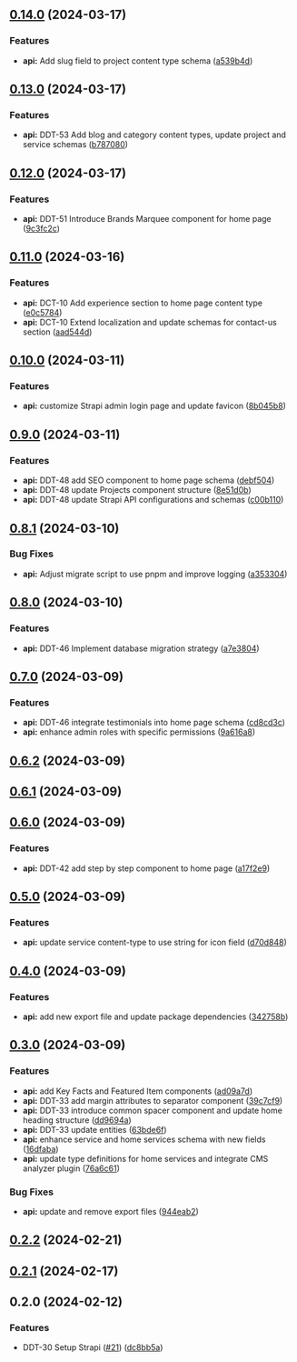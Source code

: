 

## [0.14.0](https://github.com/zitdevs/deft-dodo/compare/@deft-dodo/api-v0.13.0...@deft-dodo/api-v0.14.0) (2024-03-17)


### Features

* **api:** Add slug field to project content type schema ([a539b4d](https://github.com/zitdevs/deft-dodo/commit/a539b4da30fe9d8aaf7509634976c05ec0ca430d))

## [0.13.0](https://github.com/zitdevs/deft-dodo/compare/@deft-dodo/api-v0.12.0...@deft-dodo/api-v0.13.0) (2024-03-17)


### Features

* **api:** DDT-53 Add blog and category content types, update project and service schemas ([b787080](https://github.com/zitdevs/deft-dodo/commit/b787080694fe0b07550f78eb5be5af0e34c83c2a))

## [0.12.0](https://github.com/zitdevs/deft-dodo/compare/@deft-dodo/api-v0.11.0...@deft-dodo/api-v0.12.0) (2024-03-17)


### Features

* **api:** DDT-51 Introduce Brands Marquee component for home page ([9c3fc2c](https://github.com/zitdevs/deft-dodo/commit/9c3fc2c4a409896831403b9bacfaaf9a3d9db23e))

## [0.11.0](https://github.com/zitdevs/deft-dodo/compare/@deft-dodo/api-v0.10.0...@deft-dodo/api-v0.11.0) (2024-03-16)


### Features

* **api:** DCT-10 Add experience section to home page content type ([e0c5784](https://github.com/zitdevs/deft-dodo/commit/e0c5784635453bf4ace5a5aa33da565221745a9d))
* **api:** DCT-10 Extend localization and update schemas for contact-us section ([aad544d](https://github.com/zitdevs/deft-dodo/commit/aad544d3602e272ecdc910a0d680114f472227ad))

## [0.10.0](https://github.com/zitdevs/deft-dodo/compare/@deft-dodo/api-v0.9.0...@deft-dodo/api-v0.10.0) (2024-03-11)


### Features

* **api:** customize Strapi admin login page and update favicon ([8b045b8](https://github.com/zitdevs/deft-dodo/commit/8b045b8253b0672d3cf83721008acd5044fda2ff))

## [0.9.0](https://github.com/zitdevs/deft-dodo/compare/@deft-dodo/api-v0.8.1...@deft-dodo/api-v0.9.0) (2024-03-11)


### Features

* **api:** DDT-48 add SEO component to home page schema ([debf504](https://github.com/zitdevs/deft-dodo/commit/debf5044079db12aede6687c335bdb35069035e5))
* **api:** DDT-48 update Projects component structure ([8e51d0b](https://github.com/zitdevs/deft-dodo/commit/8e51d0bb7d0e6692e07df4a850f1fa069fd4c4b3))
* **api:** DDT-48 update Strapi API configurations and schemas ([c00b110](https://github.com/zitdevs/deft-dodo/commit/c00b1102548a5407cbc125ca7639b2032b3ecbed))

## [0.8.1](https://github.com/zitdevs/deft-dodo/compare/@deft-dodo/api-v0.8.0...@deft-dodo/api-v0.8.1) (2024-03-10)


### Bug Fixes

* **api:** Adjust migrate script to use pnpm and improve logging ([a353304](https://github.com/zitdevs/deft-dodo/commit/a3533042d28af9208b18ca91a0d6a871b35fdffc))

## [0.8.0](https://github.com/zitdevs/deft-dodo/compare/@deft-dodo/api-v0.7.0...@deft-dodo/api-v0.8.0) (2024-03-10)


### Features

* **api:** DDT-46 Implement database migration strategy ([a7e3804](https://github.com/zitdevs/deft-dodo/commit/a7e3804c832c4b5131660959a8fd90c8e97fbaec))

## [0.7.0](https://github.com/zitdevs/deft-dodo/compare/@deft-dodo/api-v0.6.2...@deft-dodo/api-v0.7.0) (2024-03-09)


### Features

* **api:** DDT-46 integrate testimonials into home page schema ([cd8cd3c](https://github.com/zitdevs/deft-dodo/commit/cd8cd3c904745d27864a74627be450815e91ba30))
* **api:** enhance admin roles with specific permissions ([9a616a8](https://github.com/zitdevs/deft-dodo/commit/9a616a8694b335b3986fffd459c45e4130782932))

## [0.6.2](https://github.com/zitdevs/deft-dodo/compare/@deft-dodo/api-v0.6.1...@deft-dodo/api-v0.6.2) (2024-03-09)

## [0.6.1](https://github.com/zitdevs/deft-dodo/compare/@deft-dodo/api-v0.6.0...@deft-dodo/api-v0.6.1) (2024-03-09)

## [0.6.0](https://github.com/zitdevs/deft-dodo/compare/@deft-dodo/api-v0.5.0...@deft-dodo/api-v0.6.0) (2024-03-09)


### Features

* **api:** DDT-42 add step by step component to home page ([a17f2e9](https://github.com/zitdevs/deft-dodo/commit/a17f2e976db1afc1b60b739443b9c1b6aa2d6874))

## [0.5.0](https://github.com/zitdevs/deft-dodo/compare/@deft-dodo/api-v0.4.0...@deft-dodo/api-v0.5.0) (2024-03-09)


### Features

* **api:** update service content-type to use string for icon field ([d70d848](https://github.com/zitdevs/deft-dodo/commit/d70d848d545d0429a04240aba2243f4806187bb0))

## [0.4.0](https://github.com/zitdevs/deft-dodo/compare/@deft-dodo/api-v0.3.0...@deft-dodo/api-v0.4.0) (2024-03-09)


### Features

* **api:** add new export file and update package dependencies ([342758b](https://github.com/zitdevs/deft-dodo/commit/342758bd0e169b287d471b6fe7e13d287463a2d6))

## [0.3.0](https://github.com/zitdevs/deft-dodo/compare/@deft-dodo/api-v0.2.2...@deft-dodo/api-v0.3.0) (2024-03-09)


### Features

* **api:** add Key Facts and Featured Item components ([ad09a7d](https://github.com/zitdevs/deft-dodo/commit/ad09a7dd75bec3c0dfb896e19a08a807f6f88313))
* **api:** DDT-33 add margin attributes to separator component ([39c7cf9](https://github.com/zitdevs/deft-dodo/commit/39c7cf9b576eec8dbb295ca5bdd0df3d1a1da511))
* **api:** DDT-33 introduce common spacer component and update home heading structure ([dd9694a](https://github.com/zitdevs/deft-dodo/commit/dd9694a9178873006367e44a5dad4dd41378ab86))
* **api:** DDT-33 update entities ([63bde6f](https://github.com/zitdevs/deft-dodo/commit/63bde6f14c712d561165de20d431bca47931dacd))
* **api:** enhance service and home services schema with new fields ([16dfaba](https://github.com/zitdevs/deft-dodo/commit/16dfaba5c10a6c2c6e42cb1789228c3069caf407))
* **api:** update type definitions for home services and integrate CMS analyzer plugin ([76a6c61](https://github.com/zitdevs/deft-dodo/commit/76a6c611c4033c30f47c6b7ef9f920d461d88302))


### Bug Fixes

* **api:** update and remove export files ([944eab2](https://github.com/zitdevs/deft-dodo/commit/944eab294adb9d83a8662c12f7b30c8a7e9e1647))

## [0.2.2](https://github.com/zitdevs/deft-dodo/compare/@deft-dodo/api-v0.2.1...@deft-dodo/api-v0.2.2) (2024-02-21)

## [0.2.1](https://github.com/zitdevs/deft-dodo/compare/@deft-dodo/api-v0.2.0...@deft-dodo/api-v0.2.1) (2024-02-17)

## 0.2.0 (2024-02-12)


### Features

* DDT-30  Setup Strapi ([#21](https://github.com/zitdevs/deft-dodo/issues/21)) ([dc8bb5a](https://github.com/zitdevs/deft-dodo/commit/dc8bb5a7722d3d9657f297da1631b235eb1ef9fe))
